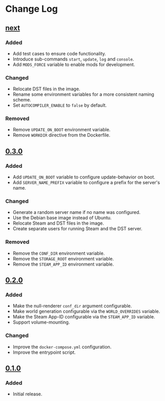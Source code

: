 # Change Log

## [next]

### Added
- Add test cases to ensure code functionality.
- Introduce sub-commands `start`, `update`, `log` and `console`.
- Add `MODS_FORCE` variable to enable mods for development.

### Changed
- Relocate DST files in the image.
- Rename some environment variables for a more consistent naming scheme.
- Set `AUTOCOMPILER_ENABLE` to `false` by default.

### Removed
- Remove `UPDATE_ON_BOOT` environment variable.
- Remove `WORKDIR` directive from the Dockerfile.

## [0.3.0]

### Added
- Add `UPDATE_ON_BOOT` variable to configure update-behavior on boot.
- Add `SERVER_NAME_PREFIX` variable to configure a prefix for the server's name.

### Changed
- Generate a random server name if no name was configured.
- Use the Debian base image instead of Ubuntu.
- Relocate Steam and DST files in the image.
- Create separate users for running Steam and the DST server.

### Removed
- Remove the `CONF_DIR` environment variable.
- Remove the `STORAGE_ROOT` environment variable.
- Remove the `STEAM_APP_ID` environment variable.

## [0.2.0]

### Added
- Make the null-renderer `conf_dir` argument configurable.
- Make world generation configurable via the `WORLD_OVERRIDES` variable.
- Make the Steam App-ID configurable via the `STEAM_APP_ID` variable.
- Support volume-mounting.

### Changed
- Improve the `docker-compose.yml` configuration.
- Improve the entrypoint script.

## [0.1.0]

### Added
- Initial release.

[next]: https://github.com/dst-academy/server/compare/v0.3.0...HEAD
[0.3.0]: https://github.com/dst-academy/server/compare/v0.2.0...v0.3.0
[0.2.0]: https://github.com/dst-academy/server/compare/v0.1.0...v0.2.0
[0.1.0]: https://github.com/dst-academy/server/compare/da19beb5479033b82dd6dc1200bb0cf6724904c3...v0.1.0
